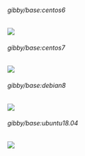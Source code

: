 ###### gibby/base:centos6
[![](https://images.microbadger.com/badges/image/gibby/base:centos6.svg)](https://microbadger.com/images/gibby/base:centos6 "Get your own image badge on microbadger.com")
<br>

###### gibby/base:centos7
[![](https://images.microbadger.com/badges/image/gibby/base:centos7.svg)](https://microbadger.com/images/gibby/base:centos7 "Get your own image badge on microbadger.com")
<br>

###### gibby/base:debian8
[![](https://images.microbadger.com/badges/image/gibby/base:debian8.svg)](https://microbadger.com/images/gibby/base:debian8 "Get your own image badge on microbadger.com")
<br>

###### gibby/base:ubuntu18.04
[![](https://images.microbadger.com/badges/image/gibby/base:ubuntu18.04.svg)](https://microbadger.com/images/gibby/base:ubuntu18.04 "Get your own image badge on microbadger.com")

